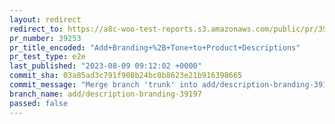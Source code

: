 ```yaml
---
layout: redirect
redirect_to: https://a8c-woo-test-reports.s3.amazonaws.com/public/pr/39253/e2e/index.html
pr_number: 39253
pr_title_encoded: "Add+Branding+%2B+Tone+to+Product+Descriptions"
pr_test_type: e2e
last_published: "2023-08-09 09:12:02 +0000"
commit_sha: 03a85ad3c791f908b24bc0b8623e21b916398665
commit_message: "Merge branch 'trunk' into add/description-branding-39197"
branch_name: add/description-branding-39197
passed: false
---
```

